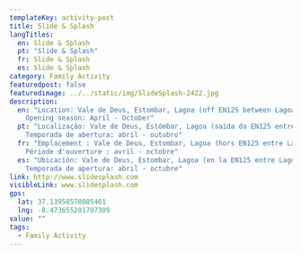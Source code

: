 ```yaml
---
templateKey: activity-post
title: Slide & Splash
langTitles:
  en: Slide & Splash
  pt: "Slide & Splash"
  fr: Slide & Splash
  es: Slide & Splash
category: Family Activity
featuredpost: false
featuredimage: ../../static/img/SlideSplash-2422.jpg
description: 
  en: "Location: Vale de Deus, Estombar, Lagoa (off EN125 between Lagoa and Estombar heading west bound. From A22, use Lagoa Sul exit).
    Opening season: April - October"
  pt: "Localização: Vale de Deus, Estômbar, Lagoa (saída da EN125 entre Lagoa e Estômbar em direção oeste. A partir da A22, sair para Lagoa Sul).
    Temporada de abertura: abril - outubro"
  fr: "Emplacement : Vale de Deus, Estombar, Lagoa (hors EN125 entre Lagoa et Estombar en direction ouest. Depuis l'A22, prendre la sortie Lagoa Sul).
    Période d'ouverture : avril - octobre"
  es: "Ubicación: Vale de Deus, Estombar, Lagoa (en la EN125 entre Lagoa y Estombar en dirección oeste. Desde la A22, tome la salida Lagoa Sul).
    Temporada de apertura: abril - octubre"
link: http://www.slidesplash.com 
visibleLink: www.slidesplash.com
gps:
  lat: 37.13958578085461
  lng: -8.473655201797309
value: ""
tags:
  - Family Activity
---
```


